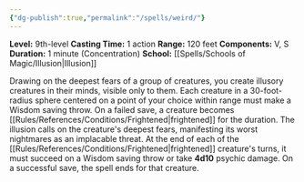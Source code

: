 ```yaml
---
{"dg-publish":true,"permalink":"/spells/weird/"}
---
```


**Level:** 9th-level
**Casting Time:** 1 action
**Range:** 120 feet
**Components:** V, S
**Duration:** 1 minute (Concentration)
**School:** [[Spells/Schools of Magic/Illusion\|Illusion]]

Drawing on the deepest fears of a group of creatures, you create illusory creatures in their minds, visible only to them. Each creature in a 30-foot-radius sphere centered on a point of your choice within range must make a Wisdom saving throw. On a failed save, a creature becomes [[Rules/References/Conditions/Frightened\|frightened]] for the duration. The illusion calls on the creature's deepest fears, manifesting its worst nightmares as an implacable threat. At the end of each of the [[Rules/References/Conditions/Frightened\|frightened]] creature's turns, it must succeed on a Wisdom saving throw or take **4d10** psychic damage. On a successful save, the spell ends for that creature.